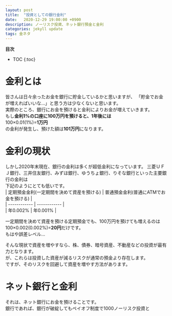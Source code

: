 ```yaml
---
layout: post
title:  "投資としての銀行金利"
date:   2020-12-29 19:00:00 +0900
description: ノーリスク投資、ネット銀行預金と金利
categories: jekyll update
tags: 金ネタ
---
```

**目次**
- TOC
{:toc}

# 金利とは  
皆さんは日々余ったお金を銀行に貯金しているかと思いますが、
「貯金でお金が増えればいいな…」と思う方は少なくないと思います。  
実際のところ、銀行にお金を預けると金利によりお金が増えていきます。  
もし**金利1%の口座に100万円を預けると、1年後には**  
100×0.01(1%)=**1万円**  
の金利が発生し、預けた額は**101万円**になります。

# 金利の現状
しかし2020年末現在、銀行の金利は多くが超低金利になっています。 
三菱ＵＦＪ銀行、三井住友銀行、みずほ銀行、ゆうちょ銀行、りそな銀行といった主要銀行の金利は  
下記のようにとても低いです。  
| 定期預金金利(一定期間を決めて資産を預ける) | 普通預金金利(普通にATMでお金を預ける) |  
| ------------ | ------------ |  
| 年0.002%     | 年0.001%     |  

一定期間を決めて資産を預ける定期預金でも、100万円を預けても増えるのは  
100×0.002(0.002%)=**20円**だけです。  
もはや誤差レベル…  

そんな現状で資産を増やすなら、株、債券、暗号資産、不動産などの投資が最有力となります。  
が、これらは投資した資産が減るリスクが通常の預金より存在します。  
ですが、そのリスクを回避して資産を増やす方法があります。  
# ネット銀行と金利  
それは、ネット銀行にお金を預けることです。  
銀行であれば、銀行が破綻してもペイオフ制度で1000ノーリスク投資と
